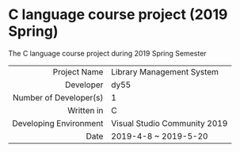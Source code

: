 # C language course project (2019 Spring)
The C language course project during 2019 Spring Semester

|  |  |
| ---: | :--- |
| Project Name | Library Management System |
| Developer | dy55 |
| Number of Developer(s)| 1 |
| Written in | C |
| Developing Environment | Visual Studio Community 2019 |
| Date | 2019-4-8 ~ 2019-5-20 |
